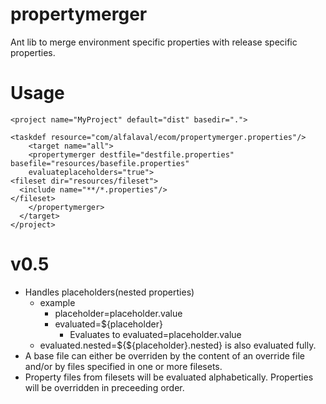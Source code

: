 # propertymerger
Ant lib to merge environment specific properties with release specific properties.

# Usage
```
<project name="MyProject" default="dist" basedir=".">

<taskdef resource="com/alfalaval/ecom/propertymerger.properties"/>
	<target name="all">
    <propertymerger destfile="destfile.properties" basefile="resources/basefile.properties" 
    evaluateplaceholders="true">
<fileset dir="resources/fileset">
  <include name="**/*.properties"/>
</fileset>
	</propertymerger>
  </target>
</project>
```

# v0.5
- Handles placeholders(nested properties) 
  - example
    - placeholder=placeholder.value 
    - evaluated=${placeholder} 
      - Evaluates to evaluated=placeholder.value
  - evaluated.nested=${${placeholder}.nested} is also evaluated fully.
- A base file can either be overriden by the content of an override file and/or by files specified in one or more filesets.
- Property files from filesets will be evaluated alphabetically. Properties will be overridden in preceeding order.